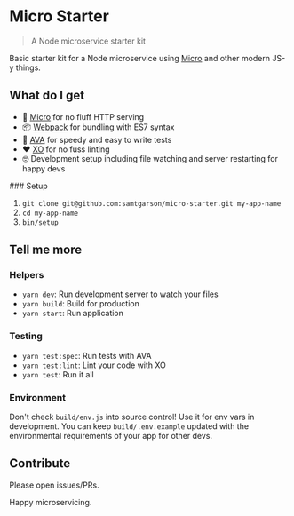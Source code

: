 # Micro Starter
> A Node microservice starter kit

Basic starter kit for a Node microservice using [Micro](https://github.com/zeit/micro) and other modern JS-y things.

## What do I get

- 🔷 [Micro](https://github.com/zeit/micro) for no fluff HTTP serving
- 📦 [Webpack](https://webpack.github.io/) for bundling with ES7 syntax
- 🚀 [AVA](https://github.com/avajs/ava) for speedy and easy to write tests
- ❤️ [XO](https://github.com/sindresorhus/xo) for no fuss linting
- 🤓 Development setup including file watching and server restarting for happy devs

### Setup

1. `git clone git@github.com:samtgarson/micro-starter.git my-app-name`
2. `cd my-app-name`
3. `bin/setup`

## Tell me more

### Helpers

- `yarn dev`: Run development server to watch your files
- `yarn build`: Build for production
- `yarn start`: Run application

### Testing

- `yarn test:spec`: Run tests with AVA
- `yarn test:lint`: Lint your code with XO
- `yarn test`: Run it all

### Environment

Don't check `build/env.js` into source control! Use it for env vars in development. You can keep `build/.env.example` updated with the environmental requirements of your app for other devs.

## Contribute

Please open issues/PRs.

Happy microservicing.

